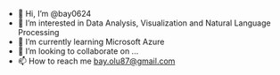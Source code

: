 - 👋 Hi, I’m @bay0624
- 👀 I’m interested in Data Analysis, Visualization and Natural Language Processing
- 🌱 I’m currently learning Microsoft Azure
- 💞️ I’m looking to collaborate on ...
- 📫 How to reach me bay.olu87@gmail.com

<!---
bay0624/bay0624 is a ✨ special ✨ repository because its `README.md` (this file) appears on your GitHub profile.
You can click the Preview link to take a look at your changes.
--->
